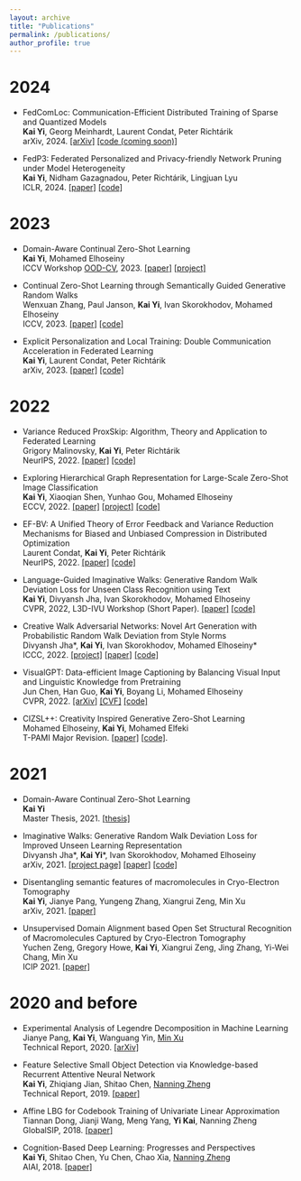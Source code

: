 ```yaml
---
layout: archive
title: "Publications"
permalink: /publications/
author_profile: true
---
```

# 2024
* FedComLoc: Communication-Efficient Distributed Training of Sparse and Quantized Models            
  **Kai Yi**, Georg Meinhardt, Laurent Condat, Peter Richtárik             
  arXiv, 2024. [[arXiv]](https://arxiv.org/abs/2403.09904) [[code (coming soon)]](https://github.com/WilliamYi96/FedComLoc)
  
* FedP3: Federated Personalized and Privacy-friendly  Network Pruning under Model Heterogeneity          
  **Kai Yi**, Nidham Gazagnadou, Peter Richtárik, Lingjuan Lyu                    
  ICLR, 2024. [[paper]](https://openreview.net/forum?id=hbHwZYqk9T)  [[code]](https://github.com/SonyResearch/FedP3)
  

# 2023
* Domain-Aware Continual Zero-Shot Learning          
  **Kai Yi**, Mohamed Elhoseiny           
  ICCV Workshop [OOD-CV](https://www.ood-cv.org/), 2023. [[paper]](https://arxiv.org/abs/2112.12989) [[project]](https://kaiyi.me/p/daczsl)
  
* Continual Zero-Shot Learning through Semantically Guided Generative Random Walks                      
  Wenxuan Zhang, Paul Janson, **Kai Yi**, Ivan Skorokhodov, Mohamed Elhoseiny  
  ICCV, 2023. [[paper]](https://arxiv.org/abs/2308.12366) [[code]](https://github.com/wx-zhang/IGCZSL)

* Explicit Personalization and Local Training: Double Communication Acceleration in Federated Learning       
  **Kai Yi**, Laurent Condat, Peter Richtárik        
  arXiv, 2023. [[paper]](https://arxiv.org/abs/2305.13170) [[code]](https://github.com/WilliamYi96/Scafflix)

# 2022
* Variance Reduced ProxSkip: Algorithm, Theory and Application to Federated Learning                    
  Grigory Malinovsky, **Kai Yi**, Peter Richtárik                
  NeurIPS, 2022. [[paper]](https://arxiv.org/abs/2207.04338) [[code]](https://github.com/WilliamYi96/VR-ProxSkip)
  
* Exploring Hierarchical Graph Representation for Large-Scale Zero-Shot Image Classification            
  **Kai Yi**, Xiaoqian Shen, Yunhao Gou, Mohamed Elhoseiny               
  ECCV, 2022. [[paper]](https://arxiv.org/abs/2203.01386) [[project]](https://kaiyi.me/p/hgrnet) [[code]](https://github.com/WilliamYi96/HGR-Net)
  
* EF-BV: A Unified Theory of Error Feedback and Variance Reduction Mechanisms for Biased and Unbiased Compression in Distributed Optimization             
  Laurent Condat, **Kai Yi**, Peter Richtárik                          
  NeurIPS, 2022. [[paper]](https://arxiv.org/abs/2205.04180) [[code]](https://github.com/WilliamYi96/EF-BV)

* Language-Guided Imaginative Walks: Generative Random Walk Deviation Loss for Unseen Class Recognition using Text         
  **Kai Yi**, Divyansh Jha, Ivan Skorokhodov, Mohamed Elhoseiny              
  CVPR, 2022, L3D-IVU Workshop (Short Paper). [[paper]](https://arxiv.org/abs/2104.09757) [[code]](https://github.com/Vision-CAIR/GRaWD)
  
* Creative Walk Adversarial Networks: Novel Art Generation with Probabilistic Random Walk Deviation from Style Norms         
  Divyansh Jha\*, **Kai Yi**, Ivan Skorokhodov, Mohamed Elhoseiny\*            
  ICCC, 2022. [[project]](https://kaiyi.me/p/grawd) [[paper]](https://computationalcreativity.net/iccc22/wp-content/uploads/2022/06/ICCC-2022_11L_Jha-et-al..pdf) [[code]](https://github.com/Vision-CAIR/GRaWD)
  
* VisualGPT: Data-efficient Image Captioning by Balancing Visual Input and Linguistic Knowledge from Pretraining             
  Jun Chen, Han Guo, **Kai Yi**, Boyang Li, Mohamed Elhoseiny              
  CVPR, 2022. [[arXiv]](https://arxiv.org/abs/2102.10407) [[CVF]](https://openaccess.thecvf.com/content/CVPR2022/papers/Chen_VisualGPT_Data-Efficient_Adaptation_of_Pretrained_Language_Models_for_Image_Captioning_CVPR_2022_paper.pdf) [[code]](https://github.com/Vision-CAIR/VisualGPT)
  
* CIZSL++: Creativity Inspired Generative Zero-Shot Learning            
  Mohamed Elhoseiny, **Kai Yi**,  Mohamed Elfeki               
  T-PAMI Major Revision. [[paper]](https://arxiv.org/abs/2101.00173) [[code]](https://github.com/Elhoseiny-VisionCAIR-Lab/CIZSL.v2).
  
# 2021
* Domain-Aware Continual Zero-Shot Learning       
  **Kai Yi**                       
  Master Thesis, 2021. [[thesis]](https://repository.kaust.edu.sa/handle/10754/673833) 
  
* Imaginative Walks: Generative Random Walk Deviation Loss for Improved Unseen Learning Representation                
  Divyansh Jha\*, **Kai Yi**\*, Ivan Skorokhodov, Mohamed Elhoseiny           
  arXiv, 2021. [[project page]](https://kaiyi.me/p/grawd) [[paper]](https://arxiv.org/abs/2104.09757) [[code]](https://github.com/Vision-CAIR/GRaWD)   
 
* Disentangling semantic features of macromolecules in Cryo-Electron Tomography                                                         
  **Kai Yi**, Jianye Pang, Yungeng Zhang, Xiangrui Zeng, Min Xu                                                             
  arXiv, 2021. [[paper]](https://arxiv.org/abs/2106.14192)

* Unsupervised Domain Alignment based Open Set Structural Recognition of Macromolecules Captured by Cryo-Electron Tomography      
  Yuchen Zeng, Gregory Howe, **Kai Yi**, Xiangrui Zeng, Jing Zhang, Yi-Wei Chang, Min Xu        
  ICIP 2021. [[paper]](https://ieeexplore.ieee.org/document/9506205)

# 2020 and before 
* Experimental Analysis of Legendre Decomposition in Machine Learning                 
  Jianye Pang, **Kai Yi**, Wanguang Yin, [Min Xu](https://xulabs.github.io/#aboutxu)               
  Technical Report, 2020. [[arXiv]](https://arxiv.org/abs/2008.05095)
  
* Feature Selective Small Object Detection via Knowledge-based Recurrent Attentive Neural Network                     
  **Kai Yi**, Zhiqiang Jian, Shitao Chen, [Nanning Zheng](http://www.aiar.xjtu.edu.cn/info/1015/1071.htm)                    
  Technical Report, 2019. [[paper]](https://arxiv.org/abs/1803.05263v4)
  
* Affine LBG for Codebook Training of Univariate Linear Approximation          
  Tiannan Dong, Jianji Wang, Meng Yang, **Yi Kai**, Nanning Zheng          
  GlobalSIP, 2018. [[paper]](https://ieeexplore.ieee.org/abstract/document/8646389/)

* Cognition-Based Deep Learning: Progresses and Perspectives           
  **Kai Yi**, Shitao Chen, Yu Chen, Chao Xia, [Nanning Zheng](http://www.aiar.xjtu.edu.cn/info/1015/1071.htm)          
  AIAI, 2018. [[paper]](https://link.springer.com/chapter/10.1007/978-3-319-92007-8_11)


